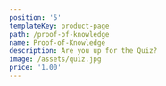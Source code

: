 ```yaml
---
position: '5'
templateKey: product-page
path: /proof-of-knowledge
name: Proof-of-Knowledge
description: Are you up for the Quiz?
image: /assets/quiz.jpg
price: '1.00'
---
```

